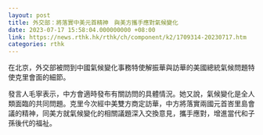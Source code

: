 ```yaml
---
layout: post
title: 外交部：將落實中美元首精神　與美方攜手應對氣候變化
date: 2023-07-17 15:58:04.000000000 +08:00
link: https://news.rthk.hk/rthk/ch/component/k2/1709314-20230717.htm
categories: rthk
---
```


在北京，外交部被問到中國氣候變化事務特使解振華與訪華的美國總統氣候問題特使克里會面的細節。

發言人毛寧表示，中方會適時發布有關訪問的具體情況。她又說，氣候變化是全人類面臨的共同問題。克里今次經中美雙方商定訪華，中方將落實兩國元首峇里島會議的精神，同美方就氣候變化的相關議題深入交換意見，攜手應對，增進當代和子孫後代的福祉。
